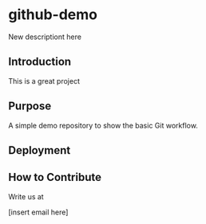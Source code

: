 # github-demo

New descriptiont here

## Introduction

This is a great project

## Purpose

A simple demo repository to show the basic Git workflow.

## Deployment 

## How to Contribute
Write us at 

[insert email here]
